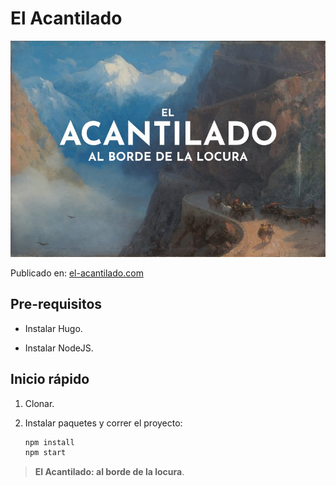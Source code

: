 # El Acantilado

![El acantilado](/static/images/el-acantilado.jpg)

Publicado en: [el-acantilado.com](https://el-acantilado.com)

## Pre-requisitos

* Instalar Hugo.

* Instalar NodeJS.

## Inicio rápido

1. Clonar.

2. Instalar paquetes y correr el proyecto:

   ```bash
   npm install
   npm start
   ```


> **El Acantilado: al borde de la locura**.
